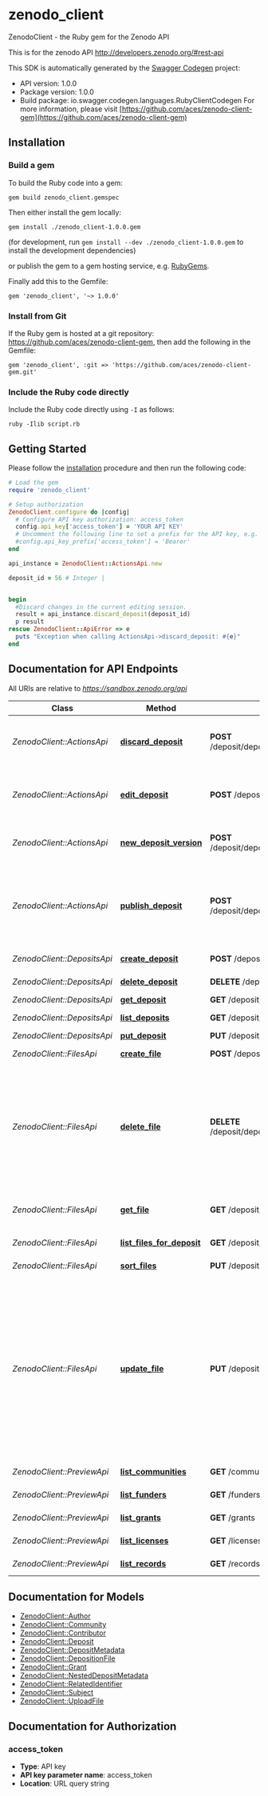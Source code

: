 # zenodo_client

ZenodoClient - the Ruby gem for the Zenodo API

This is for the zenodo API http://developers.zenodo.org/#rest-api

This SDK is automatically generated by the [Swagger Codegen](https://github.com/swagger-api/swagger-codegen) project:

- API version: 1.0.0
- Package version: 1.0.0
- Build package: io.swagger.codegen.languages.RubyClientCodegen
For more information, please visit [https://github.com/aces/zenodo-client-gem](https://github.com/aces/zenodo-client-gem)

## Installation

### Build a gem

To build the Ruby code into a gem:

```shell
gem build zenodo_client.gemspec
```

Then either install the gem locally:

```shell
gem install ./zenodo_client-1.0.0.gem
```
(for development, run `gem install --dev ./zenodo_client-1.0.0.gem` to install the development dependencies)

or publish the gem to a gem hosting service, e.g. [RubyGems](https://rubygems.org/).

Finally add this to the Gemfile:

    gem 'zenodo_client', '~> 1.0.0'

### Install from Git

If the Ruby gem is hosted at a git repository: https://github.com/aces/zenodo-client-gem, then add the following in the Gemfile:

    gem 'zenodo_client', :git => 'https://github.com/aces/zenodo-client-gem.git'

### Include the Ruby code directly

Include the Ruby code directly using `-I` as follows:

```shell
ruby -Ilib script.rb
```

## Getting Started

Please follow the [installation](#installation) procedure and then run the following code:
```ruby
# Load the gem
require 'zenodo_client'

# Setup authorization
ZenodoClient.configure do |config|
  # Configure API key authorization: access_token
  config.api_key['access_token'] = 'YOUR API KEY'
  # Uncomment the following line to set a prefix for the API key, e.g. 'Bearer' (defaults to nil)
  #config.api_key_prefix['access_token'] = 'Bearer'
end

api_instance = ZenodoClient::ActionsApi.new

deposit_id = 56 # Integer | 


begin
  #Discard changes in the current editing session.
  result = api_instance.discard_deposit(deposit_id)
  p result
rescue ZenodoClient::ApiError => e
  puts "Exception when calling ActionsApi->discard_deposit: #{e}"
end

```

## Documentation for API Endpoints

All URIs are relative to *https://sandbox.zenodo.org/api*

Class | Method | HTTP request | Description
------------ | ------------- | ------------- | -------------
*ZenodoClient::ActionsApi* | [**discard_deposit**](docs/ActionsApi.md#discard_deposit) | **POST** /deposit/depositions/{depositId}/actions/discard | Discard changes in the current editing session.
*ZenodoClient::ActionsApi* | [**edit_deposit**](docs/ActionsApi.md#edit_deposit) | **POST** /deposit/depositions/{depositId}/actions/edit | Unlock already submitted deposition for editing.
*ZenodoClient::ActionsApi* | [**new_deposit_version**](docs/ActionsApi.md#new_deposit_version) | **POST** /deposit/depositions/{depositId}/actions/newversion | Create a new version of a deposition.
*ZenodoClient::ActionsApi* | [**publish_deposit**](docs/ActionsApi.md#publish_deposit) | **POST** /deposit/depositions/{depositId}/actions/publish | Publish a deposition. Note, once a deposition is published, you can no longer delete it.
*ZenodoClient::DepositsApi* | [**create_deposit**](docs/DepositsApi.md#create_deposit) | **POST** /deposit/depositions | Create a new deposit
*ZenodoClient::DepositsApi* | [**delete_deposit**](docs/DepositsApi.md#delete_deposit) | **DELETE** /deposit/depositions/{depositId} | Delete deposit
*ZenodoClient::DepositsApi* | [**get_deposit**](docs/DepositsApi.md#get_deposit) | **GET** /deposit/depositions/{depositId} | Get deposit
*ZenodoClient::DepositsApi* | [**list_deposits**](docs/DepositsApi.md#list_deposits) | **GET** /deposit/depositions | List of deposits
*ZenodoClient::DepositsApi* | [**put_deposit**](docs/DepositsApi.md#put_deposit) | **PUT** /deposit/depositions/{depositId} | Put deposit
*ZenodoClient::FilesApi* | [**create_file**](docs/FilesApi.md#create_file) | **POST** /deposit/depositions/{depositId}/files | Create a new file
*ZenodoClient::FilesApi* | [**delete_file**](docs/FilesApi.md#delete_file) | **DELETE** /deposit/depositions/{depositId}/files/{fileId} | Delete an existing deposition file resource. Note, only deposition files for unpublished depositions may be deleted.
*ZenodoClient::FilesApi* | [**get_file**](docs/FilesApi.md#get_file) | **GET** /deposit/depositions/{depositId}/files/{fileId} | Retrieve a single deposition file.
*ZenodoClient::FilesApi* | [**list_files_for_deposit**](docs/FilesApi.md#list_files_for_deposit) | **GET** /deposit/depositions/{depositId}/files | List of files for deposit
*ZenodoClient::FilesApi* | [**sort_files**](docs/FilesApi.md#sort_files) | **PUT** /deposit/depositions/{depositId}/files | Sort the files for a deposit
*ZenodoClient::FilesApi* | [**update_file**](docs/FilesApi.md#update_file) | **PUT** /deposit/depositions/{depositId}/files/{fileId} | Update a deposition file resource. Currently the only use is renaming an already uploaded file. If you want to replace the actual file, please delete the file and upload a new file.
*ZenodoClient::PreviewApi* | [**list_communities**](docs/PreviewApi.md#list_communities) | **GET** /communities | List of communities
*ZenodoClient::PreviewApi* | [**list_funders**](docs/PreviewApi.md#list_funders) | **GET** /funders | List of funders
*ZenodoClient::PreviewApi* | [**list_grants**](docs/PreviewApi.md#list_grants) | **GET** /grants | List of grants
*ZenodoClient::PreviewApi* | [**list_licenses**](docs/PreviewApi.md#list_licenses) | **GET** /licenses | List of licenses
*ZenodoClient::PreviewApi* | [**list_records**](docs/PreviewApi.md#list_records) | **GET** /records | List of records


## Documentation for Models

 - [ZenodoClient::Author](docs/Author.md)
 - [ZenodoClient::Community](docs/Community.md)
 - [ZenodoClient::Contributor](docs/Contributor.md)
 - [ZenodoClient::Deposit](docs/Deposit.md)
 - [ZenodoClient::DepositMetadata](docs/DepositMetadata.md)
 - [ZenodoClient::DepositionFile](docs/DepositionFile.md)
 - [ZenodoClient::Grant](docs/Grant.md)
 - [ZenodoClient::NestedDepositMetadata](docs/NestedDepositMetadata.md)
 - [ZenodoClient::RelatedIdentifier](docs/RelatedIdentifier.md)
 - [ZenodoClient::Subject](docs/Subject.md)
 - [ZenodoClient::UploadFile](docs/UploadFile.md)


## Documentation for Authorization


### access_token

- **Type**: API key
- **API key parameter name**: access_token
- **Location**: URL query string

